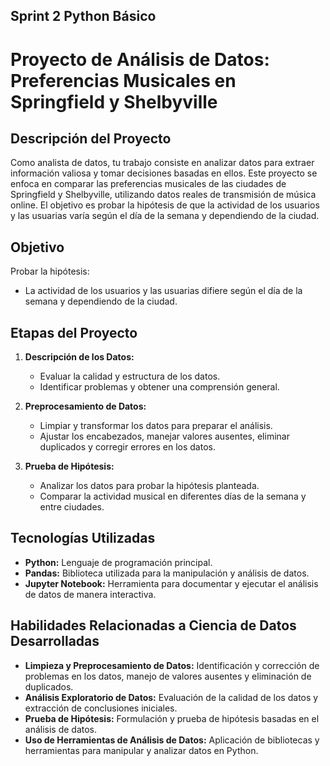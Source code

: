 ## Sprint 2 Python Básico
# Proyecto de Análisis de Datos: Preferencias Musicales en Springfield y Shelbyville

## Descripción del Proyecto
Como analista de datos, tu trabajo consiste en analizar datos para extraer información valiosa y tomar decisiones basadas en ellos. Este proyecto se enfoca en comparar las preferencias musicales de las ciudades de Springfield y Shelbyville, utilizando datos reales de transmisión de música online. El objetivo es probar la hipótesis de que la actividad de los usuarios y las usuarias varía según el día de la semana y dependiendo de la ciudad.

## Objetivo
Probar la hipótesis:
- La actividad de los usuarios y las usuarias difiere según el día de la semana y dependiendo de la ciudad.

## Etapas del Proyecto
1. **Descripción de los Datos:**
   - Evaluar la calidad y estructura de los datos.
   - Identificar problemas y obtener una comprensión general.

2. **Preprocesamiento de Datos:**
   - Limpiar y transformar los datos para preparar el análisis.
   - Ajustar los encabezados, manejar valores ausentes, eliminar duplicados y corregir errores en los datos.

3. **Prueba de Hipótesis:**
   - Analizar los datos para probar la hipótesis planteada.
   - Comparar la actividad musical en diferentes días de la semana y entre ciudades.

## Tecnologías Utilizadas
- **Python:** Lenguaje de programación principal.
- **Pandas:** Biblioteca utilizada para la manipulación y análisis de datos.
- **Jupyter Notebook:** Herramienta para documentar y ejecutar el análisis de datos de manera interactiva.

## Habilidades Relacionadas a Ciencia de Datos Desarrolladas
- **Limpieza y Preprocesamiento de Datos:** Identificación y corrección de problemas en los datos, manejo de valores ausentes y eliminación de duplicados.
- **Análisis Exploratorio de Datos:** Evaluación de la calidad de los datos y extracción de conclusiones iniciales.
- **Prueba de Hipótesis:** Formulación y prueba de hipótesis basadas en el análisis de datos.
- **Uso de Herramientas de Análisis de Datos:** Aplicación de bibliotecas y herramientas para manipular y analizar datos en Python.
